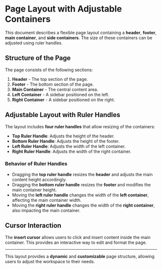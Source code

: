 # Page Layout with Adjustable Containers

This document describes a flexible page layout containing a **header**, **footer**, **main container**, and **side containers**. The size of these containers can be adjusted using ruler handles.

## Structure of the Page

The page consists of the following sections:

1. **Header** - The top section of the page.
2. **Footer** - The bottom section of the page.
3. **Main Container** - The central content area.
4. **Left Container** - A sidebar positioned on the left.
5. **Right Container** - A sidebar positioned on the right.

## Adjustable Layout with Ruler Handles

The layout includes **four ruler handles** that allow resizing of the containers:

- **Top Ruler Handle**: Adjusts the height of the header.
- **Bottom Ruler Handle**: Adjusts the height of the footer.
- **Left Ruler Handle**: Adjusts the width of the left container.
- **Right Ruler Handle**: Adjusts the width of the right container.

### Behavior of Ruler Handles

- Dragging the **top ruler handle** resizes the **header** and adjusts the main content height accordingly.
- Dragging the **bottom ruler handle** resizes the **footer** and modifies the main container height.
- Moving the **left ruler handle** changes the width of the **left container**, affecting the main container width.
- Moving the **right ruler handle** changes the width of the **right container**, also impacting the main container.

## Cursor Interaction

The **insert cursor** allows users to click and insert content inside the main container. This provides an interactive way to edit and format the page.

---

This layout provides a **dynamic** and **customizable** page structure, allowing users to adjust the workspace to their needs.
